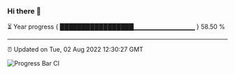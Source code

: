 ### Hi there 👋

⏳ Year progress { █████████████████▁▁▁▁▁▁▁▁▁▁▁▁▁ } 58.50 %

---

⏰ Updated on Tue, 02 Aug 2022 12:30:27 GMT

![Progress Bar CI](https://github.com/liununu/liununu/workflows/Progress%20Bar%20CI/badge.svg)
